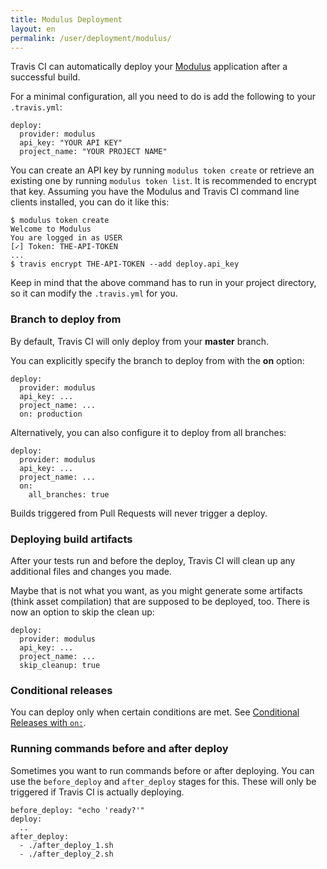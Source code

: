 ```yaml
---
title: Modulus Deployment
layout: en
permalink: /user/deployment/modulus/
---
```


Travis CI can automatically deploy your [Modulus](https://modulus.io/) application after a successful build.

For a minimal configuration, all you need to do is add the following to your `.travis.yml`:

    deploy:
      provider: modulus
      api_key: "YOUR API KEY"
      project_name: "YOUR PROJECT NAME"

You can create an API key by running `modulus token create` or retrieve an existing one by running `modulus token list`.
It is recommended to encrypt that key. Assuming you have the Modulus and Travis CI command line clients installed, you can do it like this:

    $ modulus token create
    Welcome to Modulus
    You are logged in as USER
    [✓] Token: THE-API-TOKEN
    ...
    $ travis encrypt THE-API-TOKEN --add deploy.api_key

Keep in mind that the above command has to run in your project directory, so it can modify the `.travis.yml` for you.

### Branch to deploy from

By default, Travis CI will only deploy from your **master** branch.

You can explicitly specify the branch to deploy from with the **on** option:

    deploy:
      provider: modulus
      api_key: ...
      project_name: ...
      on: production

Alternatively, you can also configure it to deploy from all branches:

    deploy:
      provider: modulus
      api_key: ...
      project_name: ...
      on:
        all_branches: true

Builds triggered from Pull Requests will never trigger a deploy.

### Deploying build artifacts

After your tests run and before the deploy, Travis CI will clean up any additional files and changes you made.

Maybe that is not what you want, as you might generate some artifacts (think asset compilation) that are supposed to be deployed, too. There is now an option to skip the clean up:

    deploy:
      provider: modulus
      api_key: ...
      project_name: ...
      skip_cleanup: true

### Conditional releases

You can deploy only when certain conditions are met.
See [Conditional Releases with `on:`](/user/deployment#conditional-releases-with-on).

### Running commands before and after deploy

Sometimes you want to run commands before or after deploying. You can use the `before_deploy` and `after_deploy` stages for this. These will only be triggered if Travis CI is actually deploying.

    before_deploy: "echo 'ready?'"
    deploy:
      ..
    after_deploy:
      - ./after_deploy_1.sh
      - ./after_deploy_2.sh
